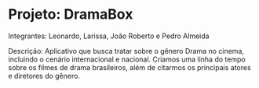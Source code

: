 # Projeto: DramaBox
Integrantes: Leonardo, Larissa, João Roberto e Pedro Almeida

Descrição: Aplicativo que busca tratar sobre o gênero Drama no cinema, incluindo o cenário internacional e nacional. Criamos uma linha do tempo sobre os filmes de drama brasileiros, além de citarmos os principais atores e diretores do gênero.
